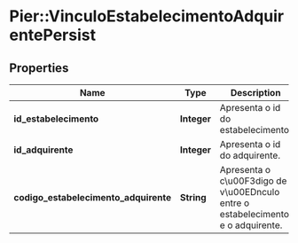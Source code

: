 # Pier::VinculoEstabelecimentoAdquirentePersist

## Properties
Name | Type | Description | Notes
------------ | ------------- | ------------- | -------------
**id_estabelecimento** | **Integer** | Apresenta o id do estabelecimento. | 
**id_adquirente** | **Integer** | Apresenta o id do adquirente. | 
**codigo_estabelecimento_adquirente** | **String** | Apresenta o c\u00F3digo de v\u00EDnculo entre o estabelecimento e o adquirente. | 


